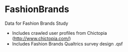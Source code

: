 # FashionBrands
Data for Fashion Brands Study

* Includes crawled user profiles from Chictopia (http://www.chictopia.com/)
* Includes Fashion Brands Qualtrics survey design .qsf 
